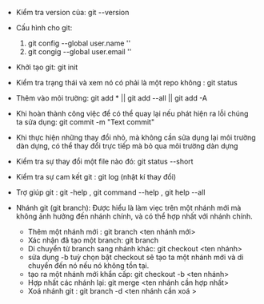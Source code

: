 - Kiểm tra version của: git --version
- Cấu hình cho git:

  1. git config --global user.name ''
  2. git congig --global user.email ''

- Khởi tạo git: git init
- Kiểm tra trạng thái và xem nó có phải là một repo không : git status
- Thêm vào môi trường: git add \* || git add --all || git add -A
- Khi hoàn thành công việc để có thể quay lại nếu phát hiện ra lỗi chúng ta sửa dụng: git commit -m "Text commit"
- Khi thực hiện những thay đổi nhỏ, mà không cần sửa dụng lại môi trường dàn dựng, có thể thay đổi trực tiếp mà bỏ qua môi trường dàn dựng

- Kiểm tra sự thay đổi một file nào đó: git status --short
- Kiểm tra sự cam kết git : git log (nhật kí thay đổi)
- Trợ giúp git : git -help , git command --help , git help --all

- Nhánh git (git branch): Được hiểu là làm viẹc trên một nhánh mới mà không ảnh hưởng đến nhánh chính, và có thể hợp nhất với nhánh chính.
  - Thêm một nhánh mới : git branch <ten nhánh mới>
  - Xác nhận đã tạo một branch: git branch
  - Di chuyển từ branch sang nhánh khác: git checkout <ten nhánh>
  - sửa dụng -b tuỳ chọn bật checkout sẽ tạo ta một nhánh mới và di chuyển đến nó nếu nó không tồn tại.
  - tạo ra một nhánh mới khẩn cấp: git checkout -b <ten nhánh>
  - Hợp nhất các nhánh lại: git merge <ten nhánh cần hợp nhất>
  - Xoá nhánh git : git branch -d <ten nhánh cần xoá >
